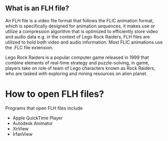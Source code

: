 ## What is an FLH file?

An FLH file is a video file format that follows the FLIC animation format, which is specifically designed for animation sequences, it makes use or utilize a compression algorithm that is optimized to efficiently store video and audio data e.g. in the context of Lego Rock Raiders, FLH files are utilized to hold both video and audio information. Most FLIC animations use the .FLC file extension.

Lego Rock Raiders is a popular computer game released in 1999 that combine elements of real-time strategy and puzzle-solving, in game, players take on role of team of Lego characters known as Rock Raiders, who are tasked with exploring and mining resources on alien planet.

# How to open FLH files?

Programs that open FLH files include

- Apple QuickTime Player
- Autodesk Animator
- XnView
- IrfanView

